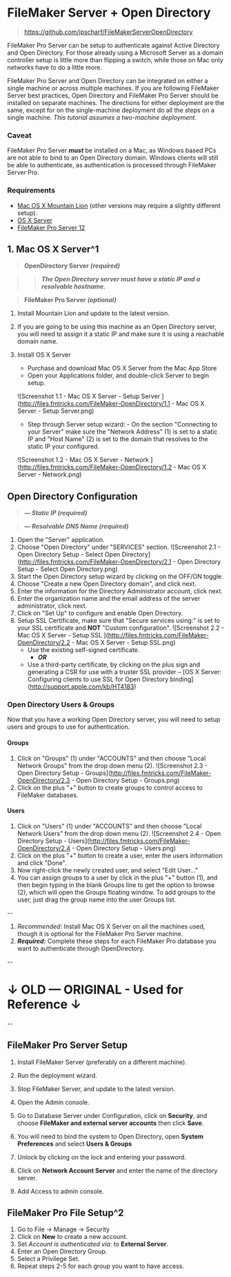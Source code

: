 # FileMaker Server + Open Directory #

> https://github.com/jpscharf/FileMakerServerOpenDirectory

FileMaker Pro Server can be setup to authenticate against Active Directory and Open Directory. For those already using a Microsoft Server as a domain controller setup is little more than flipping a switch, while those on Mac only networks have to do a little more.

FileMaker Pro Server and Open Directory can be integrated on either a single machine or across multiple machines. If you are following FileMaker Server best practices, Open Directory and FileMaker Pro Server should be installed on separate machines. The directions for either deployment are the same, except for on the single-machine deployment do all the steps on a single machine. *This tutorial assumes a two-machine deployment.*

### Caveat ###
FileMaker Pro Server ***must*** be installed on a Mac, as Windows based PCs are not able to bind to an Open Directory domain. Windows clients will still be able to authenticate, as authentication is processed through FileMaker Server Pro.

### Requirements ###
* [Mac OS X Mountain Lion](https://itunes.apple.com/us/app/id537386512?mt=12) (other versions may require a slightly different setup).
* [OS X Server](https://itunes.apple.com/us/app/id537441259?mt=12)
* [FileMaker Pro Server 12](http://www.filemaker.com/products/filemaker-server/)

## 1. Mac OS X Server^1 ##
>**OpenDirectory Server** ***(required)***

>> ***The Open Directory server must have a static IP and a resolvable hostname.***

>**FileMaker Pro Server** ***(optional)***

1.	Install Mountain Lion and update to the latest version.


2.	If you are going to be using this machine as an Open Directory server, you will need to assign it a static IP and make sure it is using a reachable domain name.


3.	Install OS X Server
	* Purchase and download Mac OS X Server from the Mac App Store
	* Open your Applications folder, and double-click Server to begin setup.  
		
    ![Screenshot 1.1 - Mac OS X Server - Setup Server ](http://files.fmtricks.com/FileMaker-OpenDirectory/1.1 - Mac OS X Server - Setup Server.png) 	
	* Step through Server setup wizard:
			-	On the section "Connecting to your Server" make sure the "Network Address" (1) is set to a static IP and "Host Name" (2) is set to the domain that resolves to the static IP your configured.
	
	![Screenshot 1.2 - Mac OS X Server - Network ](http://files.fmtricks.com/FileMaker-OpenDirectory/1.2 - Mac OS X Server - Network.png)
	
## Open Directory Configuration ##
> ***— Static IP (required)***

> ***— Resolvable DNS Name (required)***

1. Open the "Server" application.
2. Choose "Open Directory" under "SERVICES" section.
![Screenshot 2.1 - Open Directory Setup - Select Open Directory](http://files.fmtricks.com/FileMaker-OpenDirectory/2.1 - Open Directory Setup - Select Open Directory.png)
3. Start the Open Directory setup wizard by clicking on the OFF/ON toggle.
4. Choose "Create a new Open Directory domain", and click next.
5. Enter the information for the Directory Administrator account, click next.
6. Enter the organization name and the email address of the server administrator, click next.
7. Click on "Set Up" to configure and enable Open Directory.
8. Setup SSL Certificate, make sure that "Secure services using:" is set to your SSL certificate and **NOT** "Custom configuration". ![Screenshot 2.2 - Mac OS X Server - Setup SSL ](http://files.fmtricks.com/FileMaker-OpenDirectory/2.2 - Mac OS X Server - Setup SSL.png)
	* Use the existing self-signed certificate.	
		- ***OR***
	* Use a third-party certificate, by clicking on the plus sign and generating a CSR for use with a truster SSL provider  – [OS X Server: Configuring clients to use SSL for Open Directory binding] (http://support.apple.com/kb/HT4183)
	
### Open Directory Users & Groups ###

Now that you have a working Open Directory server, you will need to setup users and groups to use for authentication.

#### Groups ####

1. Click on "Groups" (1) under "ACCOUNTS" and then choose "Local Network Groups" from the drop down menu (2).
![Screenshot 2.3 - Open Directory Setup - Groups](http://files.fmtricks.com/FileMaker-OpenDirectory/2.3 - Open Directory Setup - Groups.png)
2. Click on the plus "+" button to create groups to control access to FileMaker databases.


#### Users ####
1. Click on "Users" (1) under "ACCOUNTS" and then choose "Local Network Users" from the drop down menu (2).
![Screenshot 2.4 - Open Directory Setup - Users](http://files.fmtricks.com/FileMaker-OpenDirectory/2.4 - Open Directory Setup - Users.png)
2. Click on the plus "+" button to create a user, enter the users information and click "Done".
3. Now right-click the newly created user, and select "Edit User…"
4. You can assign groups to a user by click in the plus "+" button (1), and then begin typing in the blank Groups line to get the option to browse (2), which will open the Groups floating window. To add groups to the user, just drag the group name into the user Groups list.

--

1. *Recommended:* Install Mac OS X Server on all the machines used, though it is optional for the FileMaker Pro Server machine.
2. ***Required:*** Complete these steps for each FileMaker Pro database you want to authenticate through OpenDirectory.

--
# &darr; OLD — ORIGINAL - Used for Reference &darr; #
--
## FileMaker Pro Server Setup
1. Install FileMaker Server (preferably on a different machine).
2. Run the deployment wizard.
3. Stop FileMaker Server, and update to the latest version.
4. Open the Admin console.
5. Go to Database Server under Configuration, click on **Security**, and choose **FileMaker and external server accounts** then click **Save**.
6. You will need to bind the system to Open Directory, open **System Preferences** and select **Users & Groups**
7. Unlock by clicking on the lock and entering your password.
8. Click on **Network Account Server** and enter the name of the directory server.

10. Add Access to admin console.

## FileMaker Pro File Setup^2 ##

1. Go to File -> Manage -> Security
2. Click on **New** to create a new account.
3. Set *Account is authenticated via:* to **External Server**.
4. Enter an Open Directory Group.
5. Select a Privilege Set.
6. Repeat steps 2-5 for each group you want to have access.